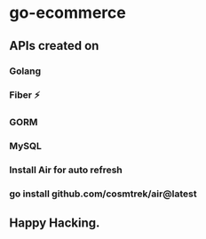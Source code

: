 # go-ecommerce

## APIs created on
### Golang
### Fiber ⚡
### GORM
### MySQL

### Install Air for auto refresh
### go install github.com/cosmtrek/air@latest


## Happy Hacking.
